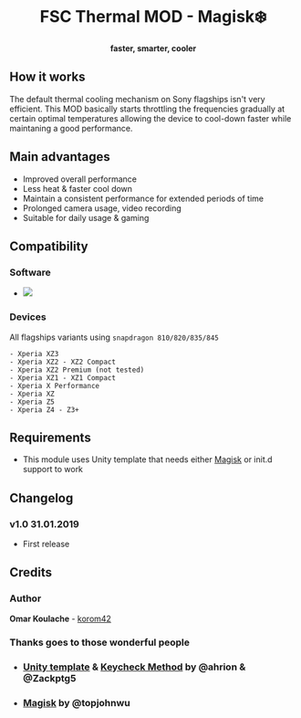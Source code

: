 <h1 align="center">FSC Thermal MOD - Magisk❄️</h1>
<p align="center">
 <strong>faster, smarter, cooler</strong></div>
</p>

## How it works
The default thermal cooling mechanism on Sony flagships isn't very efficient. This MOD basically starts throttling the frequencies gradually at certain optimal temperatures allowing the device to cool-down faster while maintaning a good performance.

## Main advantages
- Improved overall performance
- Less heat & faster cool down 
- Maintain a consistent performance for extended periods of time
- Prolonged camera usage, video recording 
- Suitable for daily usage & gaming

## Compatibility
### Software
- <img src="https://img.shields.io/badge/Android-5.0%2B-green.svg">

### Devices
All flagships variants using <code>snapdragon 810/820/835/845 </code>
```
- Xperia XZ3
- Xperia XZ2 - XZ2 Compact
- Xperia XZ2 Premium (not tested)
- Xperia XZ1 - XZ1 Compact
- Xperia X Performance
- Xperia XZ
- Xperia Z5
- Xperia Z4 - Z3+
```
## Requirements
- This module uses Unity template that needs either [Magisk](https://github.com/topjohnwu/Magisk/releases) or init.d support to work

## Changelog
### v1.0 31.01.2019
- First release

## Credits
### Author
**Omar Koulache** - [korom42](https://github.com/korom42)

### Thanks goes to those wonderful people
- ### [Unity template](https://forum.xda-developers.com/android/software/module-audio-modification-library-t3579612) & [Keycheck Method](https://forum.xda-developers.com/android/software/guide-volume-key-selection-flashable-zip-t3773410) by @ahrion & @Zackptg5 
- ### [Magisk](https://github.com/topjohnwu/Magisk) by @topjohnwu
